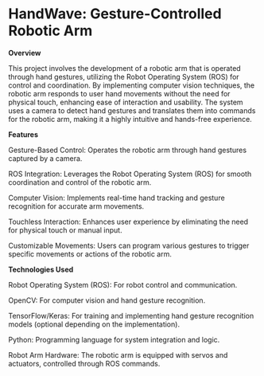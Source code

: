 # HandWave: Gesture-Controlled Robotic Arm

**Overview**

This project involves the development of a robotic arm that is operated through hand gestures, utilizing the Robot Operating System (ROS) for control and coordination. By implementing computer vision techniques, the robotic arm responds to user hand movements without the need for physical touch, enhancing ease of interaction and usability. The system uses a camera to detect hand gestures and translates them into commands for the robotic arm, making it a highly intuitive and hands-free experience.

**Features**

Gesture-Based Control: Operates the robotic arm through hand gestures captured by a camera.

ROS Integration: Leverages the Robot Operating System (ROS) for smooth coordination and control of the robotic arm.

Computer Vision: Implements real-time hand tracking and gesture recognition for accurate arm movements.

Touchless Interaction: Enhances user experience by eliminating the need for physical touch or manual input.

Customizable Movements: Users can program various gestures to trigger specific movements or actions of the robotic arm.

**Technologies Used**

Robot Operating System (ROS): For robot control and communication.

OpenCV: For computer vision and hand gesture recognition.

TensorFlow/Keras: For training and implementing hand gesture recognition models (optional depending on the implementation).

Python: Programming language for system integration and logic.

Robot Arm Hardware: The robotic arm is equipped with servos and actuators, controlled through ROS commands.
